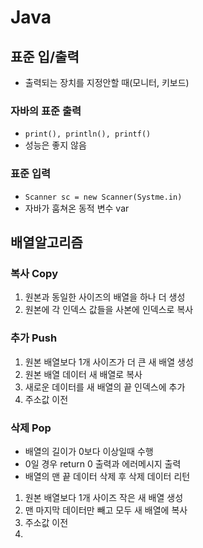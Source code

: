 # Java
  
## 표준 입/출력
- 출력되는 장치를 지정안할 때(모니터, 키보드)
### 자바의 표준 출력
- `print(), println(), printf()`
- 성능은 좋지 않음
### 표준 입력
- `Scanner sc = new Scanner(Systme.in)`
- 자바가 훔쳐온 동적 변수 var

## 배열알고리즘

### 복사 Copy
1. 원본과 동일한 사이즈의 배열을 하나 더 생성
2. 원본에 각 인덱스 값들을 사본에 인덱스로 복사
### 추가 Push
1. 원본 배열보다 1개 사이즈가 더 큰 새 배열 생성
2. 원본 배열 데이터 새 배열로 복사
3. 새로운 데이터를 새 배열의 끝 인덱스에 추가
4. 주소값 이전
### 삭제 Pop
- 배열의 길이가 0보다 이상일때 수행
- 0일 경우 return 0 출력과 에러메시지 출력
- 배열의 맨 끝 데이터 삭제 후 삭제 데이터 리턴
1. 원본 배열보다 1개 사이즈 작은 새 배열 생성
2. 맨 마지막 데이터만 빼고 모두 새 배열에 복사
3. 주소값 이전
4. 
